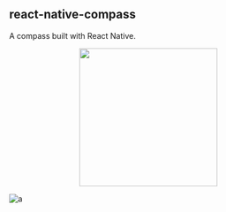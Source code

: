 ## react-native-compass

A compass built with React Native. 
<p align='center'><img  src="https://gm1.ggpht.com/rHreIWeqCHJIQe3gxcm2-ckTJHoZ-Sp4uH7FFGxqa_lr9QJCYQNoSUBu4XXB84OqtkqHKEKJPSbb910WiudK_mlisw1EBTKgV3VHyaGUmSHHwWtIC4oRo1sUsT0u7kDdA68LEHT9VYq2kl2gC-E_uezGvJDiUTBig9QzF7KjdzpdAZSRg4lbEJaXmxO1QpHUxc9xy1w5xRZqcxIbgf0HC_mJbSqpmZ6fgb5LLwdJFiGx_fJbO72HxlCbQYJw3G0OeKv0idtRAlLWpLQRfkdcvqHO3oDaecsu8hY_UuTpA5uUjW3y32Oe_p97udhI3QZ3n2zmuJzsgN1jJ6AY6GfK_2r9uuONGKfTKVjHc2yjwrc0HsAFJgN6lEloyN83V--ePFmZJvISgb9sEoRfSWFK-8hRFJsQyhL00D0Mfi062ps8se2MCXt5u177p3hCtyU_t7xdP8LFwtJnTjNAHUp-_GKeZBKx5jwaVodtWB0ZEt6GA5EbGILE3kjXZrGo03yUP_7YUMg-EC7WCitP9hNWY30r_ayPyzs1N6SBdCAOBC9wTPaD_OMbz88_hMAY0HuAfaljZVh8EXxohdT2Qo3xvTzfpcTNqkrpob801sPtWe8UAw2LCnfqp-iQtaKpwniRae1NCuHHXDXQrkHSfDRqYo1JnjiS_EtogwqRDZ4jQ5aJRh9MuJgaQr23TEKZ=w2356-h1400-l75-ft" width="250" height="250" /></p>

![a](https://media.giphy.com/media/1k4ltEhSqrp0pNmNB8/giphy.gif)

